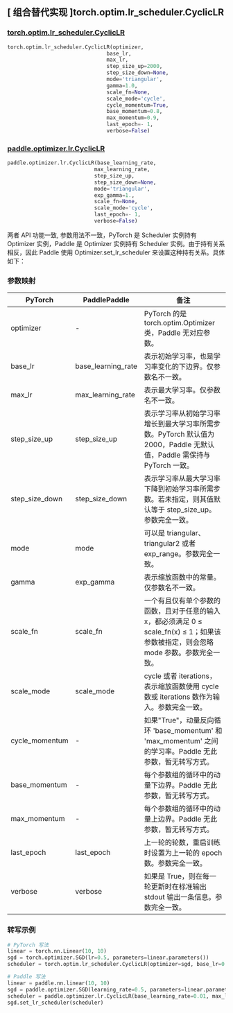 ## [ 组合替代实现 ]torch.optim.lr_scheduler.CyclicLR

### [torch.optim.lr_scheduler.CyclicLR](https://pytorch.org/docs/stable/generated/torch.optim.lr_scheduler.CyclicLR.html)

```python
torch.optim.lr_scheduler.CyclicLR(optimizer,
                                base_lr,
                                max_lr,
                                step_size_up=2000,
                                step_size_down=None,
                                mode='triangular',
                                gamma=1.0,
                                scale_fn=None,
                                scale_mode='cycle',
                                cycle_momentum=True,
                                base_momentum=0.8,
                                max_momentum=0.9,
                                last_epoch=- 1,
                                verbose=False)
```

### [paddle.optimizer.lr.CyclicLR](https://www.paddlepaddle.org.cn/documentation/docs/zh/develop/api/paddle/optimizer/lr/CyclicLR_cn.html)

```python
paddle.optimizer.lr.CyclicLR(base_learning_rate,
                            max_learning_rate,
                            step_size_up,
                            step_size_down=None,
                            mode='triangular',
                            exp_gamma=1.,
                            scale_fn=None,
                            scale_mode='cycle',
                            last_epoch=- 1,
                            verbose=False)
```

两者 API 功能一致, 参数用法不一致，PyTorch 是 Scheduler 实例持有 Optimizer 实例，Paddle 是 Optimizer 实例持有 Scheduler 实例。由于持有关系相反，因此 Paddle 使用 Optimizer.set_lr_scheduler 来设置这种持有关系。具体如下：

### 参数映射

| PyTorch | PaddlePaddle | 备注                                                                                       |
| ------- | ------------ | ------------------------------------------------------------------------------------------ |
| optimizer     | -       | PyTorch 的是 torch.optim.Optimizer 类，Paddle 无对应参数。 |
| base_lr     | base_learning_rate       | 表示初始学习率，也是学习率变化的下边界。仅参数名不一致。           |
| max_lr     | max_learning_rate       | 表示最大学习率。仅参数名不一致。           |
| step_size_up     | step_size_up       | 表示学习率从初始学习率增长到最大学习率所需步数。PyTorch 默认值为 2000，Paddle 无默认值，Paddle 需保持与 PyTorch 一致。             |
| step_size_down     | step_size_down       | 表示学习率从最大学习率下降到初始学习率所需步数。若未指定，则其值默认等于 step_size_up。参数完全一致。             |
| mode     | mode       |  可以是 triangular、triangular2 或者 exp_range。参数完全一致。             |
| gamma     | exp_gamma       | 表示缩放函数中的常量。仅参数名不一致。             |
| scale_fn     | scale_fn       | 一个有且仅有单个参数的函数，且对于任意的输入 x，都必须满足 0 ≤ scale_fn(x) ≤ 1；如果该参数被指定，则会忽略 mode 参数。参数完全一致。             |
| scale_mode     | scale_mode       | cycle 或者 iterations，表示缩放函数使用 cycle 数或 iterations 数作为输入。参数完全一致。             |
| cycle_momentum     | -       | 如果"True"，动量反向循环 'base_momentum' 和 'max_momentum' 之间的学习率。Paddle 无此参数，暂无转写方式。             |
| base_momentum     | -       | 每个参数组的循环中的动量下边界。Paddle 无此参数，暂无转写方式。             |
| max_momentum     | -       | 每个参数组的循环中的动量上边界。Paddle 无此参数，暂无转写方式。             |
| last_epoch     | last_epoch       | 上一轮的轮数，重启训练时设置为上一轮的 epoch 数。参数完全一致。       |
| verbose     | verbose       | 如果是 True，则在每一轮更新时在标准输出 stdout 输出一条信息。参数完全一致。  |

### 转写示例
```python
# PyTorch 写法
linear = torch.nn.Linear(10, 10)
sgd = torch.optimizer.SGD(lr=0.5, parameters=linear.parameters())
scheduler = torch.optim.lr_scheduler.CyclicLR(optimizer=sgd, base_lr=0.01, max_lr=0.1)

# Paddle 写法
linear = paddle.nn.linear(10, 10)
sgd = paddle.optimizer.SGD(learning_rate=0.5, parameters=linear.parameters())
scheduler = paddle.optimizer.lr.CyclicLR(base_learning_rate=0.01, max_learning_rate=0.1, step_size_up=2000)
sgd.set_lr_scheduler(scheduler)
```
